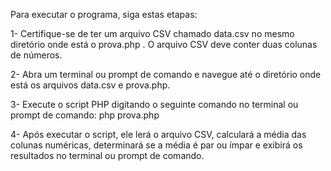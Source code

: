 Para executar o programa, siga estas etapas:

1- Certifique-se de ter um arquivo CSV chamado data.csv no mesmo diretório onde está o prova.php . O arquivo CSV deve conter duas colunas de números.

2- Abra um terminal ou prompt de comando e navegue até o diretório onde está os arquivos data.csv e prova.php.

3- Execute o script PHP digitando o seguinte comando no terminal ou prompt de comando: php prova.php

4- Após executar o script, ele lerá o arquivo CSV, calculará a média das colunas numéricas, determinará se a média é par ou ímpar e exibirá os resultados no terminal ou prompt de comando.